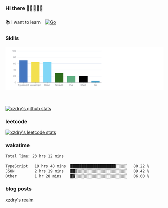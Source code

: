 ### Hi there 👋👋👋👋👋

 :books: I want to learn <a href="https://go.dev/" target="_blank"><img style="margin: 10px" src="https://profilinator.rishav.dev/skills-assets/go-original.svg" alt="Go" height="50" /></a>  

### Skills
![](img/2022-09-05-22-04-20.png)

<br />

[![xzdry's github stats](https://github-readme-stats.vercel.app/api?username=xzdry&count_private=true&show_icons=true&theme=vue)](https://github.com/xzdry)

### leetcode
[![xzdry's leetcode stats](https://leetcard.jacoblin.cool/xzdry-2?theme=light&font=Anek%20Kannada&site=cn)](https://leetcode.cn/u/xzdry-2/)

### wakatime
<!--START_SECTION:waka-->

```text
Total Time: 23 hrs 12 mins

TypeScript   19 hrs 48 mins  ████████████████████░░░░░   80.22 %
JSON         2 hrs 19 mins   ██▒░░░░░░░░░░░░░░░░░░░░░░   09.42 %
Other        1 hr 28 mins    █▓░░░░░░░░░░░░░░░░░░░░░░░   06.00 %
```

<!--END_SECTION:waka-->

### blog posts
[xzdry's realm](https://www.justdry.net/)
